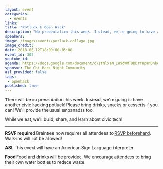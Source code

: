 ```yaml
---
layout: event
categories: 
  - events
links:
title: "Potluck & Open Hack"
description: "No presentation this week. Instead, we're going to have another civic hacking potluck! If you'd like, please bring drinks, snacks or desserts! We'll provide the usual empanadas too. While we eat, we'll build, share, and learn about civic tech!"
speakers:
image: /images/events/potluck-collage.jpg
image_credit: 
date: 2018-06-12T18:00:00-05:00
event_id: 305
youtube_id: 
agenda: https://docs.google.com/document/d/1tNlxaN_LH9dWMT9DDrYHpHnDnkqRvZ4h8yQIxGxUnH8/edit#
sponsor: The Chi Hack Night Community
asl_provided: false
tags: 
 - openhack
published: true
---
```


There will be no presentation this week. Instead, we're going to have another civic hacking potluck! Please bring drinks, snacks or desserts if you can! We'll provide the usual empanadas too.

While we eat, we'll build, share, and learn about civic tech!

---

**RSVP required** Braintree now requires all attendees to [RSVP beforehand](https://www.eventbrite.com/e/chi-hack-night-registration-41703945624). Walk-ins will not be allowed!

**ASL** This event will have an American Sign Language interpreter.

**Food** Food and drinks will be provided. We encourage attendees to bring their own water bottles to reduce waste.